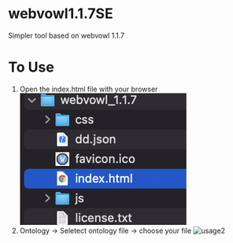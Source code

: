 # webvowl1.1.7SE
Simpler tool based on webvowl 1.1.7
# To Use
1. Open the index.html file with your browser ![usage1](./images/usage1.png)
2. Ontology -> Seletect ontology file -> choose your file ![usage2](./images/usage2.jepg)
